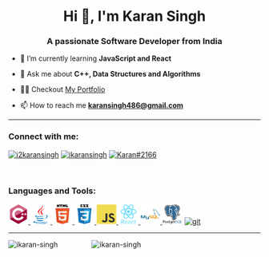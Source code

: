 <h1 align="center">Hi 👋, I'm Karan Singh</h1>
<h3 align="center">A passionate Software Developer from India</h3>


- 🌱 I’m currently learning **JavaScript and React**

- 💬 Ask me about **C++, Data Structures and Algorithms**

- 👨‍💻 Checkout [My Portfolio](ikaransingh.netlify.app)

- 📫 How to reach me **karansingh486@gmail.com**
<hr>
<h3 align="left">Connect with me:</h3>
<p align="left">
<a href="https://twitter.com/i2karansingh" target="blank"><img align="center" src="https://github.com/rahuldkjain/github-profile-readme-generator/blob/master/src/images/icons/Social/twitter.svg" alt="i2karansingh" height="30" width="40" /></a>
<a href="https://linkedin.com/in/ikaransingh" target="blank"><img align="center" src="https://github.com/rahuldkjain/github-profile-readme-generator/blob/master/src/images/icons/Social/linked-in-alt.svg" alt="ikaransingh" height="30" width="40" /></a>
<a href="https://discordapp.com/users/541322159184936961" target="blank"><img align="center" src="https://raw.githubusercontent.com/anuraghazra/anuraghazra/master/assets/discord-round.svg" alt="Karan#2166" height="30" width="40" /></a>  
</p>
<br>
<h3 align="left">Languages and Tools:</h3>
<p align="left"><a href="https://www.w3schools.com/cpp/" target="_blank"> <img src="https://raw.githubusercontent.com/devicons/devicon/master/icons/cplusplus/cplusplus-original.svg" alt="cplusplus" width="40" height="40"/> </a> <a href="https://www.java.com" target="_blank"> <img src="https://raw.githubusercontent.com/devicons/devicon/master/icons/java/java-original.svg" alt="java" width="40" height="40"/> </a>
<a href="https://www.w3.org/html/" target="_blank"> <img src="https://raw.githubusercontent.com/devicons/devicon/master/icons/html5/html5-original-wordmark.svg" alt="html5" width="40" height="40"/> </a> <a href="https://www.w3schools.com/css/" target="_blank"> <img src="https://raw.githubusercontent.com/devicons/devicon/master/icons/css3/css3-original-wordmark.svg" alt="css3" width="40" height="40"/> </a> <a href="https://developer.mozilla.org/en-US/docs/Web/JavaScript" target="_blank"> <img src="https://raw.githubusercontent.com/devicons/devicon/master/icons/javascript/javascript-original.svg" alt="javascript" width="40" height="40"/> </a> <a href="https://reactjs.org/" target="_blank"> <img src="https://raw.githubusercontent.com/devicons/devicon/master/icons/react/react-original-wordmark.svg" alt="react" width="40" height="40"/> </a><a href="https://www.mysql.com/" target="_blank"> <img src="https://raw.githubusercontent.com/devicons/devicon/master/icons/mysql/mysql-original-wordmark.svg" alt="mysql" width="40" height="40"/> </a> <a href="https://www.postgresql.org" target="_blank"> <img src="https://raw.githubusercontent.com/devicons/devicon/master/icons/postgresql/postgresql-original-wordmark.svg" alt="postgresql" width="40" height="40"/></a>
<a href="https://git-scm.com/" target="_blank"> <img src="https://www.vectorlogo.zone/logos/git-scm/git-scm-icon.svg" alt="git" width="40" height="40"/> </a> </p>

<hr>
<p><img align="left" src="https://github-readme-stats.vercel.app/api/top-langs/?username=ikaran-singh&layout=compact&theme=material-palenight" alt="ikaran-singh" width="33%"/></p>

<p>&nbsp;<img align="left" src="https://github-readme-stats.vercel.app/api?username=ikaran-singh&show_icons=true&include_all_commits=true&theme=material-palenight" alt="ikaran-singh" width="40%"/></p>
